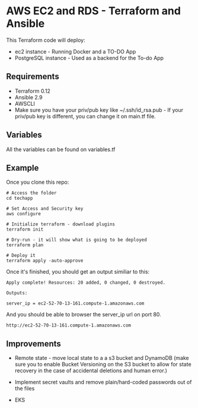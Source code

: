 AWS EC2 and RDS - Terraform and Ansible
=========
This Terraform code will deploy:

* ec2 instance - Running Docker and a TO-DO App
* PostgreSQL instance - Used as a backend for the To-do App


Requirements
------------

* Terraform 0.12
* Ansible 2.9
* AWSCLI 
* Make sure you have your priv/pub key like ~/.ssh/id_rsa.pub - If your priv/pub key is different, you can change it on main.tf file.

Variables
--------------

All the variables can be found on variables.tf 


Example
----------------

Once you clone this repo:

    # Access the folder
    cd techapp
    
    # Set Access and Security key
    aws configure
    
    # Initialize terraform - download plugins
    terraform init
    
    # Dry-run - it will show what is going to be deployed
    terraform plan
    
    # Deploy it
    terraform apply -auto-approve


Once it's finished, you should get an output similiar to this:
    
    Apply complete! Resources: 20 added, 0 changed, 0 destroyed.

    Outputs:

    server_ip = ec2-52-70-13-161.compute-1.amazonaws.com

And you should be able to browser the server_ip url on port 80.

    http://ec2-52-70-13-161.compute-1.amazonaws.com

Improvements
----------------

* Remote state - move local state to a a s3 bucket and DynamoDB (make sure you to enable Bucket Versioning on the S3 bucket to allow for state recovery in the case of accidental deletions and human error.)

* Implement secret vaults and remove plain/hard-coded passwords out of the files

* EKS
